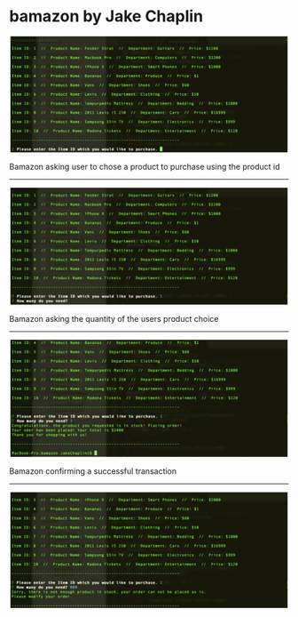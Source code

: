 # bamazon by Jake Chaplin
<p align="center">
  <img src="screen-shots/Screen Shot 2017-11-04 at 1.31.52 PM.png" width="500" />
</p>
<p>
	Bamazon asking user to chose a product to purchase using the product id
</p>
<hr>
<p align="center">
  <img src="screen-shots/Screen Shot 2017-11-04 at 1.32.43 PM.png" width="500"/>
</p>
Bamazon asking the quantity of the users product choice
<hr>
<p align="center">
  <img src="screen-shots/Screen Shot 2017-11-04 at 1.33.10 PM.png" width="500"/>
</p>
<p>
	Bamazon confirming a successful transaction
</p>
<hr>
<p align="center">
  <img src="screen-shots/Screen Shot 2017-11-04 at 1.34.58 PM.png" width="500"/>
</p>
